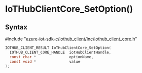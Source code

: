 # IoTHubClientCore_SetOption()

## Syntax

\#include "[azure-iot-sdk-c/iothub_client/inc/iothub_client_core.h](../iot-c-ref-iothub-client-core-h.md)"  
```C
IOTHUB_CLIENT_RESULT IoTHubClientCore_SetOption(
  IOTHUB_CLIENT_CORE_HANDLE  iotHubClientHandle,
  const char *               optionName,
  const void *               value
);
```

